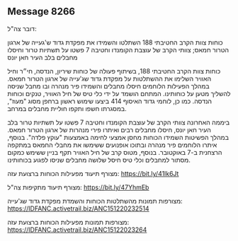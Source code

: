 ## Message 8266

דובר צה"ל:

כוחות צוות הקרב החטיבתי 188 השתלטו והשמידו את מפקדת גדוד ש'געייה של ארגון הטרור חמאס; צוותי הקרב של עוצבת הקומנדו וחטיבה 7 פשטו על תשתיות טרור וחיסלו מחבלים בלב העיר חאן יונס

כוחות צוות הקרב החטיבתי 188, בשיתוף פעולה של כוחות שיריון, הנדסה, חי״ר וחיל האוויר השלימו את ההשתלטות על מפקדת גדוד שג'עייה של ארגון הטרור חמאס. במהלך הפעילות הלוחמים חיסלו מחבלים והשמידו פיר מנהרה ובו מחבל שניסה להשליך מטען על כוחותינו. המתחם הושמד על ידי כלי טיס של חיל האוויר, טנקים וכוחות הנדסה. כמו כן, לוחמי גדוד האיסוף 414 ביצעו שימוש ראשון ברחפן מסוג "מעוז", במסגרתו חשפו ותקפו חוליית מחבלים במרחב.

ביממה האחרונה צוותי הקרב של עוצבת הקומנדו וחטיבה 7 פשטו על תשתיות טרור בלב העיר חאן יונס, חיסלו מחבלים רבים ואיתרו פירי מנהרות של ארגון הטרור חמאס.
במהלך הפשיטות השמידו הכוחות מחסן אמצעי לחימה באמצעות "עוקץ פלדה". בנוסף, איתרו הלוחמים פיר מנהרה ובתוכו אופנועים ששימשו את מחבלי החמאס במתקפה הרצחנית ב-7 באוקטובר. בנוסף, מטוס קרב של חיל האוויר תקף בניין ששימש כמקום מסתור למחבלים וכלי טיס חיסל שלושה מחבלים שניסו לפגוע בכוחותינו.

מצורף תיעוד מפעילות הכוחות ברצועת עזה: https://bit.ly/41lk6Jt

מצורף תיעוד מתקיפות צה"ל: https://bit.ly/47YhmEb

מצורפות תמונות מהשתלטות הכוחות והשמדת מפקדת גדוד שג'עייה: https://IDFANC.activetrail.biz/ANC151220232514

מצורפות תמונות מפעילות הכוחות ברצועת עזה: https://IDFANC.activetrail.biz/ANC15122023264

